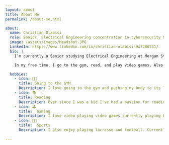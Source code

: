 ```yaml
---
layout: about
title: About Me
permalink: /about-me.html

about:
  name: Christian Olabisi
  role: Senior, Electrical Engineering concentration in cybersecurity Major at Morgan State University
  image: /assets/images/Headshot.JPG
  LinkedIn: https://www.linkedin.com/in/christian-olabisi-9a7286231/
  bio: |
    I’m currently a Senior studying Electrical Engineering at Morgan State University in Baltimore, Maryland. I expect to graduate this upcoming fall semester. I will be working on a Senior project that entails the prevention and detection of eavesdropping on a systems Network. Also after graduation, I plan on getting my master's degree immediately.

    In my free time, I go to the gym, read, and play video games. Also learning a new hobby which is djing. So in my spare time, I spend my time doing. Also, plan on learning Portuguese since I'm planning a trip to Brazil and I want to be well-versed in the language.

  hobbies:
    - icon: 💪🏿
      title: Going to the GYM
      Description: I love going to the gym and pushing my body to its limit
    - icon: 📚
      title: Reading
      Description: Ever since I was a kid I've had a passion for reading. I read whenever I feel like I've had too much screen time.
    - icon: 🕹️
      title:  Gaming
      Description: I love video playing video games currently playing EA FC 25 and Red Dead Redemption 2
    - icon: 🥍🏈
      title:  Sports
      Description: I also enjoy playing lacrosse and football. Currently play lacrosse for Morgan States Club team.
  
---
```

